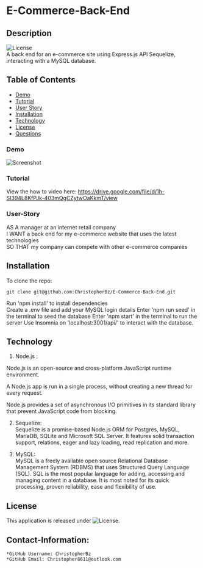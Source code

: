 # E-Commerce-Back-End

## Description
  ![License](https://img.shields.io/badge/License-MIT-blue.svg "License Badge")  
A back end for an e-commerce site using Express.js API Sequelize, interacting with a MySQL database.

## Table of Contents
- [Demo](#Demo)
- [Tutorial](#Tutorial)
- [User Story](#User-Story)
- [Installation](#installation)
- [Technology](#technology)
- [License](#license)
- [Questions](#Contact-Information)  

### Demo
![Screenshot](https://github.com/ChristopherBz/E-Commerce-Back-End/blob/b66dd76f00790c7a2cf2650074f9f2729f2b3858/notes/Tutorial.gif)

### Tutorial
View the how to video here: https://drive.google.com/file/d/1h-SI394L8KfPJk-403mQgCZytwOaKkmT/view

### User-Story
AS A manager at an internet retail company  
I WANT a back end for my e-commerce website that uses the latest technologies  
SO THAT my company can compete with other e-commerce companies  


## Installation

To clone the repo:
```
git clone git@github.com:ChristopherBz/E-Commerce-Back-End.git
``` 
Run 'npm install' to install dependencies  
Create a .env file and add your MySQL login details 
Enter 'npm run seed' in the terminal to seed the database
Enter 'npm start' in the terminal to run the server
Use Insomnia on 'localhost:3001/api/' to interact with the database.

## Technology

1. Node.js :

Node.js is an open-source and cross-platform JavaScript runtime environment.

A Node.js app is run in a single process, without creating a new thread for every request.

Node.js provides a set of asynchronous I/O primitives in its standard library that prevent JavaScript code from blocking.

2. Sequelize:  
Sequelize is a promise-based Node.js ORM for Postgres, MySQL, MariaDB, SQLite and Microsoft SQL Server. It features solid transaction support, relations, eager and lazy loading, read replication and more.

3. MySQL:  
MySQL is a freely available open source Relational Database Management System (RDBMS) that uses Structured Query Language (SQL). SQL is the most popular language for adding, accessing and managing content in a database. It is most noted for its quick processing, proven reliability, ease and flexibility of use.

## License

This application is released under ![License](https://img.shields.io/badge/License-MIT-blue.svg "License Badge").


## Contact-Information:
    *GitHub Username: ChristopherBz
    *GitHub Email: Christopher8611@outlook.com